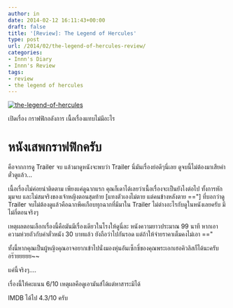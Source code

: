 ```yaml
---
author: in
date: 2014-02-12 16:11:43+00:00
draft: false
title: '[Review]: The Legend of Hercules'
type: post
url: /2014/02/the-legend-of-hercules-review/
categories:
- Innn's Diary
- Innn's Review
tags:
- review
- the legend of hercules
---
```


[![the-legend-of-hercules](https://www.cyruszh.com/wp-content/uploads/2014/02/the-legend-of-hercules.jpg)
](https://www.cyruszh.com/wp-content/uploads/2014/02/the-legend-of-hercules.jpg)

เปิดเรื่อง กราฟฟิกอลังการ เนื้อเรื่องแทบไม่มีอะไร


# หนังเสพกราฟฟิกครับ


คือจากการดู Trailer จบ แล้วมาดูหนังจะพบว่า Trailer นี่มันเรื่องย่อดีๆนี่เลย ดูจบนี้ไม่ต้องมาเสียค่าตั๋วดูแล้ว...

<!-- more -->

เนื้อเรื่องไม่ค่อยน่าติดตาม เพียงแค่ดูฉากแรก คุณก็เดาได้เลยว่าเนื้อเรื่องจะเป็นยังไงต่อไป ทั้งการหักมุมจบ และไม่สมจริงของเจ้าหญิงตอนสุดท้าย [แทงตัวเองไม่ตาย แต่คนข้างหลังตาย =="] ที่บอกว่าดู Trailer จบไม่ต้องดูแล้วคือฉากพีคเกือบทุกฉากที่มีมาใน Trailer ไม่ต่างอะไรกับดูในหนังเลยครับ มีไม่กี่ตอนจริงๆ

เหตุผลตอนเลือกเรื่องนี้คือมันมีเรื่องเดียวในโรงให้ดูนี่ละ หนังความยาวประมาณ 99 นาที หากเอาความห่วยถัวกับค่าตั๋วหนัง 30 บาทแล้ว ยังถือว่าไปกันรอด แต่ถ้าให้จ่ายราคาเต็มคงไม่เอา =="

ทั้งนี้หากคุณเป็นผู้หญิงคุณอาจอยากเข้าไปนั่งมองหุ่นอันเซ็กซี่ของคุณพระเอกเฮอคิวลิสก็ได้นะครับ อร๊ายยยยย~~

แค่นี้จริงๆ....

เรื่องนี้ให้คะแนน 6/10 เหตุผลคือดูเอามันส์ได้แต่หาสาระมิได้

IMDB ได้ไป 4.3/10 ครับ

